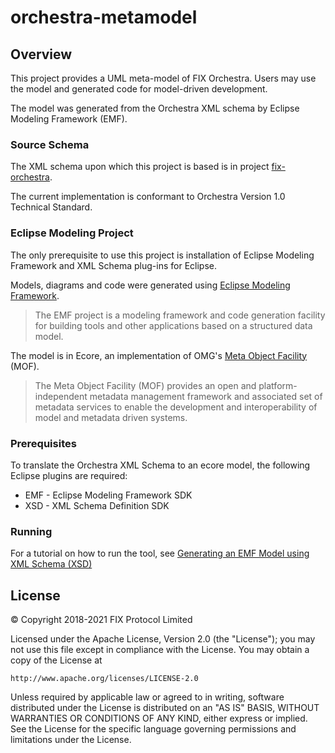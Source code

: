 # orchestra-metamodel

## Overview
This project provides a UML meta-model of FIX Orchestra. Users may use the model and generated code for model-driven development.

The model was generated from the Orchestra XML schema by Eclipse Modeling Framework (EMF). 

### Source Schema
The XML schema upon which this project is based is in project [fix-orchestra](https://github.com/FIXTradingCommunity/fix-orchestra). 

The current implementation is conformant to Orchestra Version 1.0 Technical Standard.

### Eclipse Modeling Project
The only prerequisite to use this project is installation of Eclipse Modeling Framework and XML Schema plug-ins for Eclipse.

Models, diagrams and code were generated using [Eclipse Modeling Framework](https://www.eclipse.org/modeling/emf/).

> The EMF project is a modeling framework and code generation facility for building tools and other applications based on a structured data model. 

The model is in Ecore, an implementation of OMG's [Meta Object Facility](https://www.omg.org/spec/MOF/) (MOF). 

> The Meta Object Facility (MOF) provides an open and platform-independent metadata management framework and associated
set of metadata services to enable the development and interoperability of model and metadata driven systems.

### Prerequisites
To translate the Orchestra XML Schema to an ecore model, the following Eclipse plugins are required:

* EMF - Eclipse Modeling Framework SDK
* XSD - XML Schema Definition SDK

### Running
For a tutorial on how to run the tool, see [Generating an EMF Model using XML Schema (XSD)](https://www.eclipse.org/modeling/emf/docs/2.x/tutorials/xlibmod/xlibmod_emf2.0.html)

## License
© Copyright 2018-2021 FIX Protocol Limited

Licensed under the Apache License, Version 2.0 (the "License");
you may not use this file except in compliance with the License.
You may obtain a copy of the License at

    http://www.apache.org/licenses/LICENSE-2.0

Unless required by applicable law or agreed to in writing, software
distributed under the License is distributed on an "AS IS" BASIS,
WITHOUT WARRANTIES OR CONDITIONS OF ANY KIND, either express or implied.
See the License for the specific language governing permissions and
limitations under the License.
